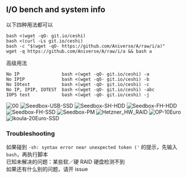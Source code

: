 
## I/O bench and system info

以下四种用法都可以  
```
bash <(wget -qO- git.io/ceshi)
bash <(curl -Ls git.io/ceshi)
bash -c "$(wget -qO- https://github.com/Aniverse/A/raw/i/a)"
wget -q https://github.com/Aniverse/A/raw/i/a && bash a
```

高级用法  
```
No IP                bash <(wget -qO- git.io/ceshi) -a
No IPIP              bash <(wget -qO- git.io/ceshi) -b
No IOtest            bash <(wget -qO- git.io/ceshi) -c
No IP, IPIP, IOTEST  bash <(wget -qO- git.io/ceshi) -abc
IOPS test            bash <(wget -qO- git.io/ceshi) -j
```

![00](https://github.com/Aniverse/A/raw/i/pictures/00.png)
![Seedbox-USB-SSD](https://github.com/Aniverse/A/raw/i/pictures/Seedbox-USB-SSD.png)
![Seedbox-SH-HDD](https://github.com/Aniverse/A/raw/i/pictures/Seedbox-SH-HDD.png)
![Seedbox-FH-HDD](https://github.com/Aniverse/A/raw/i/pictures/Seedbox-FH-HDD.png)
![Seedbox-FH-SSD](https://github.com/Aniverse/A/raw/i/pictures/Seedbox-FH-SSD.png)
![Seedbox-PM](https://github.com/Aniverse/A/raw/i/pictures/Seedbox-PM.png)
![Hetzner_HW_RAID](https://github.com/Aniverse/A/raw/i/pictures/Hetzner_HW_RAID.png)
![OP-10Euro](https://github.com/Aniverse/A/raw/i/pictures/OP-10Euro.png)
![Ikoula-20Euro-SSD](https://github.com/Aniverse/A/raw/i/pictures/Ikoula-20Euro-SSD.png)


### Troubleshooting

如果碰到 `-sh: syntax error near unexpected token ('` 的提示，先输入 `bash`，再执行脚本  
已知未解决的问题：某些软／硬 RAID 硬盘检测不到  
如果还有什么别的问题，请开 issue  
